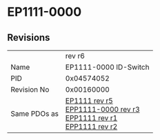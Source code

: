 # EP1111-0000

## Revisions
<table>
<tr>
<td></td>
<td>rev r6</td>
</tr>
<tr>
<td>Name</td>
<td>EP1111-0000 ID-Switch</td>
</tr>
<tr>
<td>PID</td>
<td>0x04574052</td>
</tr>
<tr>
<td>Revision No</td>
<td>0x00160000</td>
</tr>
<tr>
<td>Same PDOs as</td>
<td><a href="EP1111.md">EP1111 rev r5</a><br/><a href="EPP1111-0000.md">EPP1111-0000 rev r3</a><br/><a href="EPP1111.md">EPP1111 rev r1</a><br/><a href="EPP1111.md">EPP1111 rev r2</a></td>
</tr>
</table>
